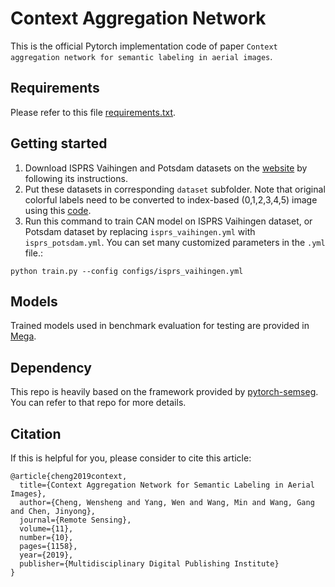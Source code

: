 # Context Aggregation Network
This is the official Pytorch implementation code of paper `Context aggregation network for semantic labeling in aerial images`.
## Requirements
Please refer to this file [requirements.txt](https://github.com/Spritea/Context-Aggregation-Network/blob/master/requirements.txt).

## Getting started
1. Download ISPRS Vaihingen and Potsdam datasets on the [website](http://www2.isprs.org/commissions/comm3/wg4/data-request-form2.html) by following its instructions.
2. Put these datasets in corresponding `dataset` subfolder. Note that original colorful labels need to be converted to index-based (0,1,2,3,4,5) image using this [code](https://github.com/Spritea/Context-Aggregation-Network/blob/master/precode.py). 
3. Run this command to train CAN model on ISPRS Vaihingen dataset, or Potsdam dataset by replacing `isprs_vaihingen.yml` with `isprs_potsdam.yml`. You can set many customized parameters in the `.yml` file.:
```
python train.py --config configs/isprs_vaihingen.yml
```
## Models
Trained models used in benchmark evaluation for testing are provided in [Mega](https://mega.nz/#F!Al4HGASJ!fEmoIhcYtr4YkW72P-z5Yg).

## Dependency
This repo is heavily based on the framework provided by [pytorch-semseg](https://github.com/meetshah1995/pytorch-semseg). You can refer to that repo for more details.

## Citation
If this is helpful for you, please consider to cite this article:
```
@article{cheng2019context,
  title={Context Aggregation Network for Semantic Labeling in Aerial Images},
  author={Cheng, Wensheng and Yang, Wen and Wang, Min and Wang, Gang and Chen, Jinyong},
  journal={Remote Sensing},
  volume={11},
  number={10},
  pages={1158},
  year={2019},
  publisher={Multidisciplinary Digital Publishing Institute}
}
```
